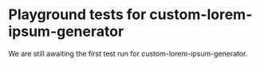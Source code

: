 # Playground tests for custom-lorem-ipsum-generator
We are still awaiting the first test run for custom-lorem-ipsum-generator.
